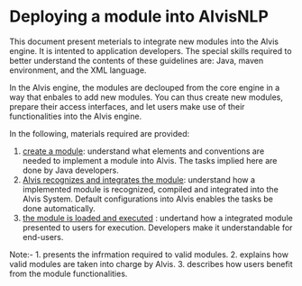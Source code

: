 # 

# Deploying a module into AlvisNLP

This document present meterials to integrate new modules into the Alvis engine. It is intented to application developers. The special skills required to better understand the contents of these guidelines are: Java, maven environment, and the XML language.

In the Alvis engine, the modules are declouped from the core engine in a way that enbales to add new modules. You can thus create new modules, prepare their access interfaces, and let users make use of their functionalities into the Alvis engine.

In the following, materials required are provided:

1. [create a module](/alvis-module-elements-and-conventions.md): understand what elements and conventions are needed to implement a module into Alvis. The tasks implied here are done by Java developers.
2. [Alvis recognizes and integrates the module](alvis-module-recognition-and-integration.md): understand how a implemented module is recognized, compiled and integrated into the Alvis System. Default configurations into Alvis enables the tasks be done automatically.
3. [the module is loaded and executed](alvis-module-access-loading-and-execution.md) : undertand how a integrated module presented to users for execution. Developers make it understandable for end-users.

Note:- 1. presents the infrmation required to valid modules. 2. explains how valid modules are taken into charge by Alvis. 3. describes how users benefit from the module functionalities.





